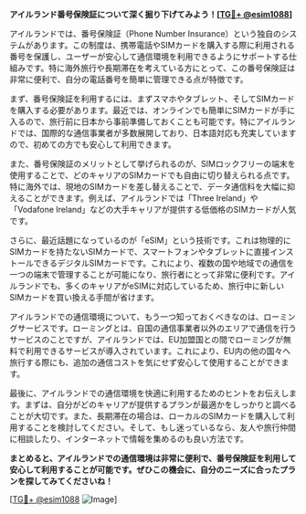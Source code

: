 **アイルランド番号保険証について深く掘り下げてみよう！[[TG💪+ @esim1088](https://t.me/s/esim1088)]**

アイルランドでは、番号保険証（Phone Number Insurance）という独自のシステムがあります。この制度は、携帯電話やSIMカードを購入する際に利用される番号を保護し、ユーザーが安心して通信環境を利用できるようにサポートする仕組みです。特に海外旅行や長期滞在を考えている方にとって、この番号保険証は非常に便利で、自分の電話番号を簡単に管理できる点が特徴です。

まず、番号保険証を利用するには、まずスマホやタブレット、そしてSIMカードを購入する必要があります。最近では、オンラインでも簡単にSIMカードが手に入るので、旅行前に日本から事前準備しておくことも可能です。特にアイルランドでは、国際的な通信事業者が多数展開しており、日本語対応も充実していますので、初めての方でも安心して利用できます。

また、番号保険証のメリットとして挙げられるのが、SIMロックフリーの端末を使用することで、どのキャリアのSIMカードでも自由に切り替えられる点です。特に海外では、現地のSIMカードを差し替えることで、データ通信料を大幅に抑えることができます。例えば、アイルランドでは「Three Ireland」や「Vodafone Ireland」などの大手キャリアが提供する低価格のSIMカードが人気です。

さらに、最近話題になっているのが「eSIM」という技術です。これは物理的にSIMカードを持たないSIMカードで、スマートフォンやタブレットに直接インストールできるデジタルSIMカードです。これにより、複数の国や地域での通信を一つの端末で管理することが可能になり、旅行者にとって非常に便利です。アイルランドでも、多くのキャリアがeSIMに対応しているため、旅行中に新しいSIMカードを買い換える手間が省けます。

アイルランドでの通信環境について、もう一つ知っておくべきなのは、ローミングサービスです。ローミングとは、自国の通信事業者以外のエリアで通信を行うサービスのことですが、アイルランドでは、EU加盟国との間でローミングが無料で利用できるサービスが導入されています。これにより、EU内の他の国々へ旅行する際にも、追加の通信コストを気にせず安心して使用することができます。

最後に、アイルランドでの通信環境を快適に利用するためのヒントをお伝えします。まずは、自分がどのキャリアが提供するプランが最適かをしっかりと調べることが大切です。また、長期滞在の場合は、ローカルのSIMカードを購入して利用することを検討してください。そして、もし迷っているなら、友人や旅行仲間に相談したり、インターネットで情報を集めるのも良い方法です。

**まとめると、アイルランドでの通信環境は非常に便利で、番号保険証を利用して安心して利用することが可能です。ぜひこの機会に、自分のニーズに合ったプランを探してみてくださいね！**

[[TG💪+ @esim1088](https://t.me/s/esim1088) ![Image](https://i.postimg.cc/Y0z9fWf4/image.png)]